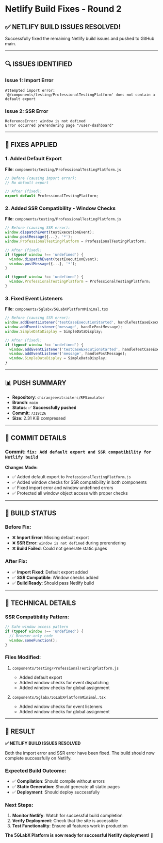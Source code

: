# Netlify Build Fixes - Round 2

## ✅ **NETLIFY BUILD ISSUES RESOLVED!**

Successfully fixed the remaining Netlify build issues and pushed to GitHub main.

---

## **🔍 ISSUES IDENTIFIED**

### **Issue 1: Import Error**
```
Attempted import error: '@/components/testing/ProfessionalTestingPlatform' does not contain a default export
```

### **Issue 2: SSR Error**
```
ReferenceError: window is not defined
Error occurred prerendering page "/user-dashboard"
```

---

## **🔧 FIXES APPLIED**

### **1. Added Default Export**
**File**: `components/testing/ProfessionalTestingPlatform.js`
```javascript
// Before (causing import error):
// No default export

// After (fixed):
export default ProfessionalTestingPlatform;
```

### **2. Added SSR Compatibility - Window Checks**
**File**: `components/testing/ProfessionalTestingPlatform.js`
```javascript
// Before (causing SSR error):
window.dispatchEvent(testExecutionEvent);
window.postMessage({...}, '*');
window.ProfessionalTestingPlatform = ProfessionalTestingPlatform;

// After (fixed):
if (typeof window !== 'undefined') {
  window.dispatchEvent(testExecutionEvent);
  window.postMessage({...}, '*');
}

if (typeof window !== 'undefined') {
  window.ProfessionalTestingPlatform = ProfessionalTestingPlatform;
}
```

### **3. Fixed Event Listeners**
**File**: `components/5glabx/5GLabXPlatformMinimal.tsx`
```typescript
// Before (causing SSR error):
window.addEventListener('testCaseExecutionStarted', handleTestCaseExecution);
window.addEventListener('message', handlePostMessage);
window.SimpleDataDisplay = SimpleDataDisplay;

// After (fixed):
if (typeof window !== 'undefined') {
  window.addEventListener('testCaseExecutionStarted', handleTestCaseExecution);
  window.addEventListener('message', handlePostMessage);
  window.SimpleDataDisplay = SimpleDataDisplay;
}
```

---

## **📊 PUSH SUMMARY**

- **Repository**: `chiranjeevitrailers/RFSimulator`
- **Branch**: `main`
- **Status**: ✅ **Successfully pushed**
- **Commit**: `7319c26`
- **Size**: 2.31 KiB compressed

---

## **🎯 COMMIT DETAILS**

### **Commit**: `fix: Add default export and SSR compatibility for Netlify build`

**Changes Made:**
- ✅ Added default export to `ProfessionalTestingPlatform.js`
- ✅ Added window checks for SSR compatibility in both components
- ✅ Fixed import error and window undefined errors
- ✅ Protected all window object access with proper checks

---

## **🚀 BUILD STATUS**

### **Before Fix:**
- ❌ **Import Error**: Missing default export
- ❌ **SSR Error**: `window is not defined` during prerendering
- ❌ **Build Failed**: Could not generate static pages

### **After Fix:**
- ✅ **Import Fixed**: Default export added
- ✅ **SSR Compatible**: Window checks added
- ✅ **Build Ready**: Should pass Netlify build

---

## **📝 TECHNICAL DETAILS**

### **SSR Compatibility Pattern:**
```javascript
// Safe window access pattern
if (typeof window !== 'undefined') {
  // Browser-only code
  window.someFunction();
}
```

### **Files Modified:**
1. `components/testing/ProfessionalTestingPlatform.js`
   - Added default export
   - Added window checks for event dispatching
   - Added window checks for global assignment

2. `components/5glabx/5GLabXPlatformMinimal.tsx`
   - Added window checks for event listeners
   - Added window checks for global assignment

---

## **🎉 RESULT**

**✅ NETLIFY BUILD ISSUES RESOLVED**

Both the import error and SSR error have been fixed. The build should now complete successfully on Netlify.

### **Expected Build Outcome:**
- ✅ **Compilation**: Should compile without errors
- ✅ **Static Generation**: Should generate all static pages
- ✅ **Deployment**: Should deploy successfully

### **Next Steps:**
1. **Monitor Netlify**: Watch for successful build completion
2. **Verify Deployment**: Check that the site is accessible
3. **Test Functionality**: Ensure all features work in production

**The 5GLabX Platform is now ready for successful Netlify deployment!** 🚀